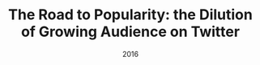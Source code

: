 ---
title: "The Road to Popularity: the Dilution of Growing Audience on Twitter"
collection: publications
date: 2016
venue: 'AAAI ICWSM&apos;16'
authors: 'P.A. Grabowicz, M. Babaei, J. Kulshrestha, I. Weber'
---